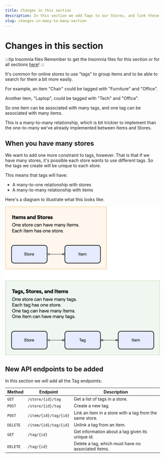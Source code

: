 ```yaml
---
title: Changes in this section
description: In this section we add Tags to our Stores, and link these to Items using a many-to-many relationship.
slug: changes-in-many-to-many-section
---
```


# Changes in this section

:::tip Insomnia files
Remember to get the Insomnia files for this section or for all sections [here](/insomnia-files/)!
:::

It's common for online stores to use "tags" to group items and to be able to search for them a bit more easily.

For example, an item "Chair" could be tagged with "Furniture" and "Office".

Another item, "Laptop", could be tagged with "Tech" and "Office".

So one item can be associated with many tags, and one tag can be associated with many items.

This is a many-to-many relationship, which is bit trickier to implement than the one-to-many we've already implemented between Items and Stores.

## When you have many stores

We want to add one more constraint to tags, however. That is that if we have many stores, it's possible each store wants to use different tags. So the tags we create will be unique to each store.

This means that tags will have:

- A many-to-one relationship with stores
- A many-to-many relationship with items

Here's a diagram to illustrate what this looks like:

![ER database model showing relationships](./assets/db_model.drawio.png)

## New API endpoints to be added

In this section we will add all the Tag endpoints:


| Method   | Endpoint              | Description                                             |
| -------- | --------------------- | ------------------------------------------------------- |
| `GET`    | `/store/{id}/tag`     | Get a list of tags in a store.                          |
| `POST`   | `/store/{id}/tag`     | Create a new tag.                                       |
| `POST`   | `/item/{id}/tag/{id}` | Link an item in a store with a tag from the same store. |
| `DELETE` | `/item/{id}/tag/{id}` | Unlink a tag from an item.                              |
| `GET`    | `/tag/{id}`           | Get information about a tag given its unique id.        |
| `DELETE` | `/tag/{id}`           | Delete a tag, which must have no associated items.      |